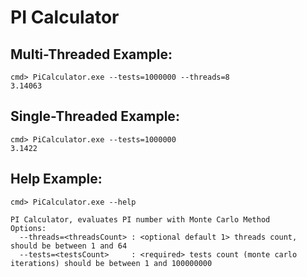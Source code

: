 # PI Calculator

## Multi-Threaded Example:
```
cmd> PiCalculator.exe --tests=1000000 --threads=8
3.14063
```

## Single-Threaded Example:
```
cmd> PiCalculator.exe --tests=1000000
3.1422
```

## Help Example:
```
cmd> PiCalculator.exe --help

PI Calculator, evaluates PI number with Monte Carlo Method
Options:
  --threads=<threadsCount> : <optional default 1> threads count, should be between 1 and 64
  --tests=<testsCount>     : <required> tests count (monte carlo iterations) should be between 1 and 100000000
```